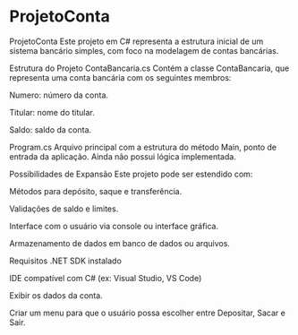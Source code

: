 # ProjetoConta

ProjetoConta
Este projeto em C# representa a estrutura inicial de um sistema bancário simples, com foco na modelagem de contas bancárias.

Estrutura do Projeto
ContaBancaria.cs
Contém a classe ContaBancaria, que representa uma conta bancária com os seguintes membros:

Numero: número da conta.

Titular: nome do titular.

Saldo: saldo da conta.

Program.cs
Arquivo principal com a estrutura do método Main, ponto de entrada da aplicação. Ainda não possui lógica implementada.

Possibilidades de Expansão
Este projeto pode ser estendido com:

Métodos para depósito, saque e transferência.

Validações de saldo e limites.

Interface com o usuário via console ou interface gráfica.

Armazenamento de dados em banco de dados ou arquivos.

Requisitos
.NET SDK instalado

IDE compatível com C# (ex: Visual Studio, VS Code)

Exibir os dados da conta.

Criar um menu para que o usuário possa escolher entre Depositar, Sacar e Sair.
